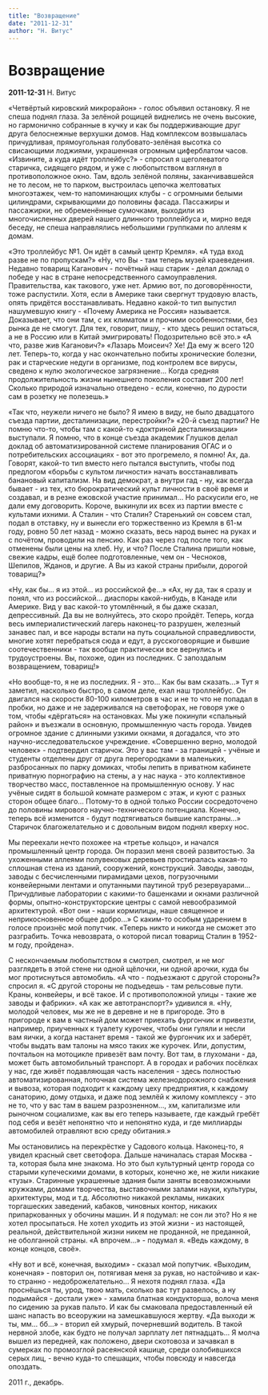 ```yaml
---
title: "Возвращение"
date: "2011-12-31"
author: "Н. Витус"
---
```


# Возвращение

**2011-12-31** Н. Витус

«Четвёртый кировский микрорайон» - голос объявил остановку. Я не спеша поднял глаза. За зелёной рощицей виднелись не очень высокие, но гармонично собранные в кучку и как бы поддерживающие друг друга белоснежные верхушки домов. Над комплексом возвышалась причудливая, прямоугольная голубовато-зелёная высотка со свисающими лоджиями, украшенная огромным циферблатом часов. «Извините, а куда идёт троллейбус?» - спросил я щеголеватого старичка, сидящего рядом, и уже с любопытством взглянул в противоположное окно. Там, вдоль зелёной поляны, заканчивавшейся не то лесом, не то парком, выстроилась цепочка желтоватых многоэтажек, чем-то напоминающих клубы - с огромными белыми цилиндрами, скрывающими до половины фасада. Пассажиры и пассажирки, не обременённые сумочками, выходили из многочисленных дверей нашего длинного троллейбуса и, мирно ведя беседу, не спеша направлялись небольшими группками по аллеям к домам.

«Это троллейбус №1. Он идёт в самый центр Кремля». «А туда вход разве не по пропускам?» «Ну, что Вы - там теперь музей краеведения. Недавно товарищ Каганович - почётный наш старик - делал доклад о победе у нас в стране непосредственного самоуправления. Правительства, как такового, уже нет. Армию вот, по договорённости, тоже распустили. Хотя, если в Америке таки свергнут трудовую власть, опять придётся восстанавливать. Недавно какой-то тип выпустил нашумевшую книгу - «Почему Америка не Россия» называется. Доказывает, что они там, с их климатом и прочими особенностями, без рынка де не смогут. Для тех, говорит, пишу, - кто здесь решил остаться, а не в Россию или в Китай эмигрировать! Подозрительно всё это.» «А что, разве жив Каганович?» «Лазарь Моисеич? Хе! Да ему ж всего 120 лет. Теперь-то, когда у нас окончательно побиты хронические болезни, рак и старческие недуги в организме, под контролем все вирусы, сведено к нулю экологическое загрязнение... Когда средняя продолжительность жизни нынешнего поколения составит 200 лет! Сколько природой изначально отведено - если, конечно, по дурости сам в розетку не полезешь.»

«Так что, неужели ничего не было? Я имею в виду, не было двадцатого съезда партии, десталинизации, перестройки?» «20-й съезд партии? Не помню что-то, чтобы там с какой-то «доктриной десталинизации» выступали. Я помню, что в конце съезда академик Глушков делал доклад об автоматизированной системе планирования ОГАС и о потребительских ассоциациях - вот это прогремело, я помню! Ах, да. Говорят, какой-то тип вместо него пытался выступить, чтобы под предлогом «борьбы с культом личности» начать восстанавливать банановый капитализм. На вид демократ, а внутри гад - ну, как всегда бывает - из тех, кто бюрократический культ личности в своё время и создавал, и в резне ежовской участие принимал... Но раскусили его, не дали ему договорить. Короче, выкинули их всех из партии вместе с культами ихними. А Сталин - что Сталин? Старенький он совсем стал, подал в отставку, ну и вынесли его торжественно из Кремля в 61-м году, ровно 50 лет назад - можно сказать, весь народ вынес на руках и с почётом, проводили на пенсию. Как раз через год после того, как отменены были цены на хлеб. Ну, и что? После Сталина пришли новые, свежие кадры, ещё более подготовленные, чем он - Чесноков, Шепилов, Жданов, и другие. А Вы из какой страны прибыли, дорогой товарищ?»

«Ну, как бы... я из этой... из российской фе...» «Ах, ну да, так я сразу и понял, что из российской... диаспоры какой-нибудь, в Канаде или Америке. Вид у вас какой-то утомлённый, я бы даже сказал, депрессивный. Да вы не волнуйтесь, это скоро пройдёт. Теперь, когда весь империалистический лагерь наконец-то разрушен, железный занавес пал, и все народы встали на путь социальной справедливости, многие хотят перебраться сюда и едут, а русскоговорящие и бывшие соотечественники - так вообще практически все вернулись и трудоустроены. Вы, похоже, один из последних. С запоздалым возвращением, товарищ!»

«Но вообще-то, я не из последних. Я - это... Как бы вам сказать...» Тут я заметил, насколько быстро, в самом деле, ехал наш троллейбус. Он двигался на скорости 80-100 километров в час и не то что не попадал в пробки, но даже и не задерживался на светофорах, не говоря уже о том, чтобы «дёргаться» на остановках. Мы уже покинули «спальный район» и въезжали в основную, промышленную часть города. Увидев огромное здание с длинными узкими окнами, я догадался, что это научно-исследовательское учреждение. «Совершенно верно, молодой человек» - подтвердил старичок. Это у вас там - за границей - учёные и студенты отделены друг от друга перегородками в маленьких, разбросанных по парку домиках, чтобы лепить в приватном кабинете приватную порнографию на стены, а у нас наука - это коллективное творчество масс, поставленное на промышленную основу. У нас учёные сидят в большой комнате размером с этаж, и куют с разных сторон общее благо... Потому-то в одной только России сосредоточено до половины мирового научно-технического потенциала. Конечно, теперь всё изменится - будут подтягиваться бывшие капстраны...» Старичок благожелательно и с довольным видом поднял кверху нос.

Мы переехали нечто похожее на «третье кольцо», и начался промышленный центр города. Он поразил меня своей развитостью. За ухоженными аллеями полувековых деревьев простиралась какая-то сплошная стена из зданий, сооружений, конструкций. Заводы, заводы, заводы с бесчисленными пирамидами цехов, погрузочными конвейерными лентами и опутанными паутиной труб резервуарами... Причудливые лаборатории с какими-то башенками и окнами различной формы, опытно-конструкторские центры с самой невообразимой архитектурой. «Вот они - наши кормилицы, наше священное и неприкосновенное общее добро...» С каким-то особым ударением в голосе произнёс мой попутчик. «Теперь никто и никогда не сможет это разграбить. Точка невозврата, о которой писал товарищ Сталин в 1952-м году, пройдена».

С нескончаемым любопытством я смотрел, смотрел, и не мог разглядеть в этой стене ни одной щёлочки, ни одной арочки, куда бы мог протиснуться автомобиль. «А что - подъезжают с другой стороны?» спросил я. «С другой стороны не подъедешь - там рельсовые пути. Краны, конвейеры, и всё такое. И с противоположной улицы - такие же заводы и фабрики». «А как же автотранспорт?» удивился я. «Ну, молодой человек, мы же не в деревне и не в пригороде. Это в пригороде к вам в частный дом может приехать фургончик и привезти, например, приученных к туалету курочек, чтобы они гуляли и несли вам яички, а когда настанет время - такой же фургончик их и заберёт, чтобы выдать вам талоны на мясо таких же курочек. Или, допустим, почтальон на мотоцикле привезёт вам почту. Вот там, в глухомани - да, может быть автомобильный транспорт. А в городах и рабочих посёлках у нас, где живёт подавляющая часть населения - здесь полностью автоматизированная, поточная система железнодорожного снабжения и вывоза, которая подходит к каждому цеху предприятия, к каждому санаторию, дому отдыха, и даже под землёй к жилому комплексу - это не то, что у вас там в вашем разрозненном..., хм, капитализме или рыночном социализме, как вы его теперь называете, где каждый гребёт под себя и везёт непонятно что и непонятно куда, и где миллиарды автомобилей отравляют всю среду обитания.»

Мы остановились на перекрёстке у Садового кольца. Наконец-то, я увидел красный свет светофора. Дальше начиналась старая Москва - та, которая была мне знакома. Но это был культурный центр города со старыми купеческими домами, в которых, конечно же, не жили никакие «тузы». Старинные украшенные здания были заняты всевозможными кружками, домами творчества, выставочными залами науки, культуры, архитектуры, мод и т.д. Абсолютно никакой рекламы, никаких торгашеских заведений, кабаков, чиновных контор, никаких припаркованных у обочины машин. И я подумал: не сон ли это? Но я не хотел просыпаться. Не хотел уходить из этой жизни - из настоящей, реальной, действительной жизни никем не проданной, не преданной, не оболганной страны. «А впрочем...» - подумал я. «Ведь каждому, в конце концов, своё».

«Ну вот и всё, конечная, выходим» - сказал мой попутчик. «Выходим, конечная» - повторил он, потягивая меня за рукав, но настойчиво и как-то странно - недоброжелательно... Я нехотя поднял глаза. «Да проснёшься ты, урод, твою мать, сколько вас тут развелось, а ну подымайся - достали уже» - хамила блатная кондукторша, волоча меня по сидению за рукав пальто. И как бы смаковала предоставленный ей шанс напасть во всеоружии на замешкавшуюся жертву. «Да выходи ж ты, мм... бб...» - вторил ей хмурый, почерневший водитель. В такой нервной злобе, как будто не получал зарплату лет пятнадцать... Я молча вышел из передней, как положено, двери скотовоза и зачавкал в сумерках по промозглой расеянской кашице, среди озлобившихся серых лиц, - вечно куда-то спешащих, чтобы повсюду и навсегда опоздать.

2011 г., декабрь.
